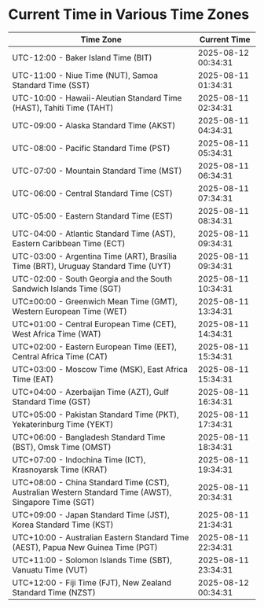 # Current Time in Various Time Zones

| Time Zone | Current Time |
|-----------|--------------|
| UTC-12:00 - Baker Island Time (BIT) | 2025-08-12 00:34:31 |
| UTC-11:00 - Niue Time (NUT), Samoa Standard Time (SST) | 2025-08-11 01:34:31 |
| UTC-10:00 - Hawaii-Aleutian Standard Time (HAST), Tahiti Time (TAHT) | 2025-08-11 02:34:31 |
| UTC-09:00 - Alaska Standard Time (AKST) | 2025-08-11 04:34:31 |
| UTC-08:00 - Pacific Standard Time (PST) | 2025-08-11 05:34:31 |
| UTC-07:00 - Mountain Standard Time (MST) | 2025-08-11 06:34:31 |
| UTC-06:00 - Central Standard Time (CST) | 2025-08-11 07:34:31 |
| UTC-05:00 - Eastern Standard Time (EST) | 2025-08-11 08:34:31 |
| UTC-04:00 - Atlantic Standard Time (AST), Eastern Caribbean Time (ECT) | 2025-08-11 09:34:31 |
| UTC-03:00 - Argentina Time (ART), Brasília Time (BRT), Uruguay Standard Time (UYT) | 2025-08-11 09:34:31 |
| UTC-02:00 - South Georgia and the South Sandwich Islands Time (SGT) | 2025-08-11 10:34:31 |
| UTC±00:00 - Greenwich Mean Time (GMT), Western European Time (WET) | 2025-08-11 13:34:31 |
| UTC+01:00 - Central European Time (CET), West Africa Time (WAT) | 2025-08-11 14:34:31 |
| UTC+02:00 - Eastern European Time (EET), Central Africa Time (CAT) | 2025-08-11 15:34:31 |
| UTC+03:00 - Moscow Time (MSK), East Africa Time (EAT) | 2025-08-11 15:34:31 |
| UTC+04:00 - Azerbaijan Time (AZT), Gulf Standard Time (GST) | 2025-08-11 16:34:31 |
| UTC+05:00 - Pakistan Standard Time (PKT), Yekaterinburg Time (YEKT) | 2025-08-11 17:34:31 |
| UTC+06:00 - Bangladesh Standard Time (BST), Omsk Time (OMST) | 2025-08-11 18:34:31 |
| UTC+07:00 - Indochina Time (ICT), Krasnoyarsk Time (KRAT) | 2025-08-11 19:34:31 |
| UTC+08:00 - China Standard Time (CST), Australian Western Standard Time (AWST), Singapore Time (SGT) | 2025-08-11 20:34:31 |
| UTC+09:00 - Japan Standard Time (JST), Korea Standard Time (KST) | 2025-08-11 21:34:31 |
| UTC+10:00 - Australian Eastern Standard Time (AEST), Papua New Guinea Time (PGT) | 2025-08-11 22:34:31 |
| UTC+11:00 - Solomon Islands Time (SBT), Vanuatu Time (VUT) | 2025-08-11 23:34:31 |
| UTC+12:00 - Fiji Time (FJT), New Zealand Standard Time (NZST) | 2025-08-12 00:34:31 |
